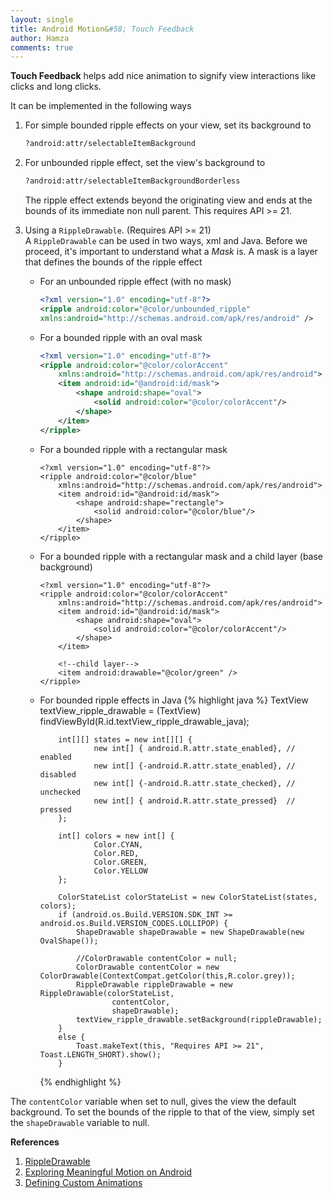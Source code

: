```yaml
---
layout: single
title: Android Motion&#58; Touch Feedback
author: Hamza
comments: true
---
```


**Touch Feedback** helps add nice animation to signify view interactions like clicks and long clicks.

It can be implemented in the following ways

1. For simple bounded ripple effects on your view, set its background to 
    ```xml
    ?android:attr/selectableItemBackground
    ```

2. For unbounded ripple effect, set the view's background to  
     ```xml
     ?android:attr/selectableItemBackgroundBorderless
     ```  
   The ripple effect extends beyond the originating view and ends at the bounds of its immediate non null parent. 
   This requires API >= 21.
3. Using a `RippleDrawable`. (Requires API >= 21)  
    A `RippleDrawable` can be used in two ways, xml and Java.
    Before we proceed, it's important to understand what a _Mask_ is. A mask is a layer that defines the bounds of the ripple effect

     * For an unbounded ripple effect (with no mask)
       ~~~ xml
       <?xml version="1.0" encoding="utf-8"?>
       <ripple android:color="@color/unbounded_ripple"
       xmlns:android="http://schemas.android.com/apk/res/android" />
       ~~~
    * For a bounded ripple with an oval mask
       ~~~ xml
       <?xml version="1.0" encoding="utf-8"?>
       <ripple android:color="@color/colorAccent"
           xmlns:android="http://schemas.android.com/apk/res/android">
           <item android:id="@android:id/mask">
               <shape android:shape="oval">
                   <solid android:color="@color/colorAccent"/>
               </shape>
           </item>
       </ripple>
       ~~~

    * For a bounded ripple with a rectangular mask
      ```
      <?xml version="1.0" encoding="utf-8"?>
      <ripple android:color="@color/blue"
          xmlns:android="http://schemas.android.com/apk/res/android">
          <item android:id="@android:id/mask">
              <shape android:shape="rectangle">
                  <solid android:color="@color/blue"/>
              </shape>
          </item>
      </ripple>
      ```

    * For a bounded ripple with a rectangular mask and a child layer (base background)
      ```
      <?xml version="1.0" encoding="utf-8"?>
      <ripple android:color="@color/colorAccent"
          xmlns:android="http://schemas.android.com/apk/res/android">
          <item android:id="@android:id/mask">
              <shape android:shape="oval">
                  <solid android:color="@color/colorAccent"/>
              </shape>
          </item>

          <!--child layer-->
          <item android:drawable="@color/green" />
      </ripple>
      ```

    * For bounded ripple effects in Java
      {% highlight java %}
      TextView textView_ripple_drawable = (TextView) findViewById(R.id.textView_ripple_drawable_java);
              
              int[][] states = new int[][] {
                      new int[] { android.R.attr.state_enabled}, // enabled
                      new int[] {-android.R.attr.state_enabled}, // disabled
                      new int[] {-android.R.attr.state_checked}, // unchecked
                      new int[] { android.R.attr.state_pressed}  // pressed
              };

              int[] colors = new int[] {
                      Color.CYAN,
                      Color.RED,
                      Color.GREEN,
                      Color.YELLOW
              };

              ColorStateList colorStateList = new ColorStateList(states, colors);
              if (android.os.Build.VERSION.SDK_INT >= android.os.Build.VERSION_CODES.LOLLIPOP) {
                  ShapeDrawable shapeDrawable = new ShapeDrawable(new OvalShape());

                  //ColorDrawable contentColor = null;
                  ColorDrawable contentColor = new ColorDrawable(ContextCompat.getColor(this,R.color.grey));
                  RippleDrawable rippleDrawable = new RippleDrawable(colorStateList,
                          contentColor,
                          shapeDrawable);
                  textView_ripple_drawable.setBackground(rippleDrawable);
              }
              else {
                  Toast.makeText(this, "Requires API >= 21", Toast.LENGTH_SHORT).show();
              }
      {% endhighlight %}

The `contentColor` variable when set to null, gives the view the default background. To set the 
bounds of the ripple to that of the view, simply set the `shapeDrawable` variable to null.


**References** <br />
1. [RippleDrawable](https://developer.android.com/reference/android/graphics/drawable/RippleDrawable.html) <br />
2. [Exploring Meaningful Motion on Android](https://labs.ribot.co.uk/exploring-meaningful-motion-on-android-1cd95a4bc61d#.x3gxzy8ms) <br />
3. [Defining Custom Animations](https://developer.android.com/training/material/animations.html) <br />
